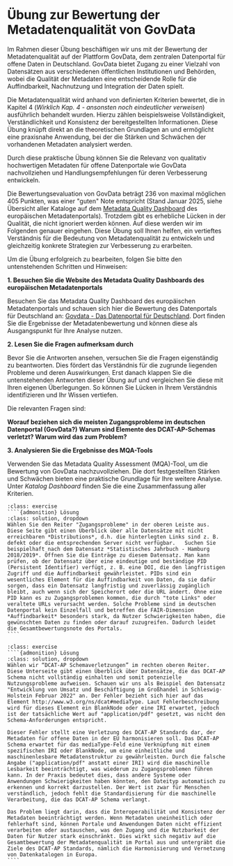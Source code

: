 # Übung zur Bewertung der Metadatenqualität von GovData 
Im Rahmen dieser Übung beschäftigen wir uns mit der Bewertung der Metadatenqualität auf der Plattform GovData, dem zentralen Datenportal für offene Daten in Deutschland. GovData bietet Zugang zu einer Vielzahl von Datensätzen aus verschiedenen öffentlichen Institutionen und Behörden, wobei die Qualität der Metadaten eine entscheidende Rolle für die Auffindbarkeit, Nachnutzung und Integration der Daten spielt.

Die Metadatenqualität wird anhand von definierten Kriterien bewertet, die in Kapitel 4 (*Wirklich Kap. 4 - ansonsten noch eindeutlicher verweisen*) ausführlich behandelt wurden. Hierzu zählen beispielsweise Vollständigkeit, Verständlichkeit und Konsistenz der bereitgestellten Informationen. Diese Übung knüpft direkt an die theoretischen Grundlagen an und ermöglicht eine praxisnahe Anwendung, bei der die Stärken und Schwächen der vorhandenen Metadaten analysiert werden.

Durch diese praktische Übung können Sie die Relevanz von qualitativ hochwertigen Metadaten für offene Datenportale wie GovData nachvollziehen und Handlungsempfehlungen für deren Verbesserung entwickeln.

Die Bewertungsevaluation von GovData beträgt 236 von maximal möglichen 405 Punkten, was einer "guten" Note entspricht (Stand Januar 2025, siehe Übersicht aller Kataloge auf dem [Metadata Quality Dashboard](https://data.europa.eu/mqa/?locale=de) des europäischen Metadatenportals). Trotzdem gibt es erhebliche Lücken in der Qualität, die nicht ignoriert werden können. Auf diese werden wir im Folgenden genauer eingehen.  Diese Übung soll Ihnen helfen, ein vertieftes Verständnis für die Bedeutung von Metadatenqualität zu entwickeln und gleichzeitig konkrete Strategien zur Verbesserung zu erarbeiten. 

Um die Übung erfolgreich zu bearbeiten, folgen Sie bitte den untenstehenden Schritten und Hinweisen:

**1. Besuchen Sie die Website des Metadata Quality Dashboards des europäischen Metadatenportals** 

Besuchen Sie das Metadata Quality Dashboard des europäischen Metadatenportals und schauen sich hier die Bewertung des Datenportals für Deutschland an: [Govdata - Das Datenportal für Deutschland](https://data.europa.eu/mqa/catalogues/govdata/?locale=de). Dort finden Sie die Ergebnisse der Metadatenbewertung und können diese als Ausgangspunkt für Ihre Analyse nutzen.

**2. Lesen Sie die Fragen aufmerksam durch**

Bevor Sie die Antworten ansehen, versuchen Sie die Fragen eigenständig zu beantworten. Dies fördert das Verständnis für die zugrunde liegenden Probleme und deren Auswirkungen. Erst danach klappen Sie die untenstehenden Antworten dieser Übung auf und vergleichen Sie diese mit Ihren eigenen Überlegungen. So können Sie Lücken in Ihrem Verständnis identifizieren und Ihr Wissen vertiefen.


Die relevanten Fragen sind:

**Worauf beziehen sich die meisten Zugangsprobleme im deutschen Datenportal (GovData?)**
**Warum sind Elemente des DCAT-AP-Schemas verletzt? Warum wird das zum Problem?**


**3. Analysieren Sie die Ergebnisse des MQA-Tools**

Verwenden Sie das Metadata Quality Assessment (MQA)-Tool, um die Bewertung von GovData nachzuvollziehen. Die dort festgestellten Stärken und Schwächen bieten eine praktische Grundlage für Ihre weitere Analyse. Unter *Katalog Dashboard* finden Sie die eine Zusammenfassung aller Kriterien. 

`````{admonition} Worauf beziehen sich die meisten Zugangsprobleme im deutschen Datenportal?
:class: exercise
````{admonition} Lösung
:class: solution, dropdown
Wählen Sie den Reiter "Zugangsprobleme" in der oberen Leiste aus. Diese Seite gibt einen Überblick über alle Datensätze mit nicht erreichbaren *Distributions*, d.h. die hinterlegten Links sind z. B. defekt oder die entsprechenden Server nicht verfügbar.   Suchen Sie beispielhaft nach dem Datensatz *Statistisches Jahrbuch - Hamburg 2018/2019*. Öffnen Sie die Einträge zu diesem Datensatz. Man kann prüfen, ob der Datensatz über eine eindeutige und beständige PID (Persistent Identifier) verfügt, z. B. eine DOI, die den langfristigen Zugriff und die Auffindbarkeit gewährleistet. PIDs sind ein wesentliches Element für die Auffindbarkeit von Daten, da sie dafür sorgen, dass ein Datensatz langfristig und zuverlässig zugänglich bleibt, auch wenn sich der Speicherort oder die URL ändert. Ohne eine PID kann es zu Zugangsproblemen kommen, die durch "tote Links" oder veraltete URLs verursacht werden. Solche Probleme sind im deutschen Datenportal kein Einzelfall und betreffen die FAIR-Dimension *Auffindbarkeit* besonders stark, da Nutzer Schwierigkeiten haben, die gewünschten Daten zu finden oder darauf zuzugreifen. Dadurch leidet die Gesamtbewertungsnote des Portals.
````
`````

`````{admonition} Warum sind Elemente der DCAT-AP-Schema verletzt? Warum wird das zum Problem?
:class: exercise
````{admonition} Lösung
:class: solution, dropdown
Wählen wir “DCAT-AP Schemaverletzungen” im rechten oberen Reiter. Diese Unterseite gibt einen Überblick über Datensätze, die das DCAT-AP Schema nicht vollständig einhalten und somit potenzielle Nutzungsprobleme aufweisen. Schauen wir uns als Beispiel den Datensatz "Entwicklung von Umsatz und Beschäftigung im Großhandel in Schleswig-Holstein Februar 2022" an. Der Fehler bezieht sich hier auf das Element http://www.w3.org/ns/dcat#mediaType. Laut Fehlerbeschreibung wird für dieses Element ein BlankNode oder eine IRI erwartet, jedoch ist der tatsächliche Wert auf "application/pdf" gesetzt, was nicht den Schema-Anforderungen entspricht.

Dieser Fehler stellt eine Verletzung des DCAT-AP Standards dar, der Metadaten für offene Daten in der EU harmonisieren soll. Das DCAT-AP Schema erwartet für das mediaType-Feld eine Verknüpfung mit einem spezifischen IRI oder BlankNode, um eine einheitliche und maschinenlesbare Metadatenstruktur zu gewährleisten. Durch die falsche Angabe ("application/pdf" anstatt einer IRI) wird die maschinelle Lesbarkeit beeinträchtigt, was wiederum zu Zugangsproblemen führen kann. In der Praxis bedeutet dies, dass andere Systeme oder Anwendungen Schwierigkeiten haben könnten, den Dateityp automatisch zu erkennen und korrekt darzustellen. Der Wert ist zwar für Menschen verständlich, jedoch fehlt die Standardisierung für die maschinelle Verarbeitung, die das DCAT-AP Schema verlangt.

Das Problem liegt darin, dass die Interoperabilität und Konsistenz der Metadaten beeinträchtigt werden. Wenn Metadaten uneinheitlich oder fehlerhaft sind, können Portale und Anwendungen Daten nicht effizient verarbeiten oder austauschen, was den Zugang und die Nutzbarkeit der Daten für Nutzer stark einschränkt. Dies wirkt sich negativ auf die Gesamtbewertung der Metadatenqualität im Portal aus und untergräbt die Ziele des DCAT-AP Standards, nämlich die Harmonisierung und Vernetzung von Datenkatalogen in Europa.
````
`````

